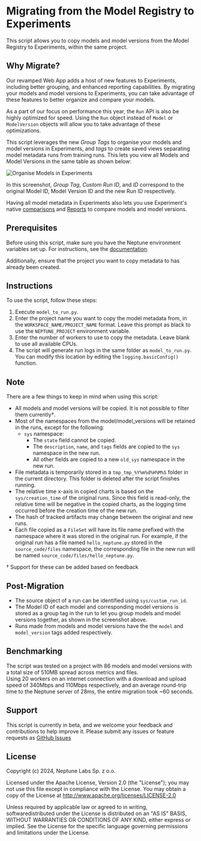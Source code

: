 # Migrating from the Model Registry to Experiments

This script allows you to copy models and model versions from the Model Registry to Experiments, within the same project.

## Why Migrate?
Our revamped Web App adds a host of new features to Experiments, including better grouping, and enhanced reporting capabilities. By migrating your models and model versions to Experiments, you can take advantage of these features to better organize and compare your models.

As a part of our focus on performance this year, the `Run` API is also be highly optimized for speed. Using the `Run` object instead of `Model` or `ModelVersion` objects will allow you to take advantage of these optimizations.

This script leverages the new *Group Tags* to organise your models and model versions in Experiments, and *tags* to create saved views separating model metadata runs from training runs. This lets you view all Models and Model Versions in the same table as shown below:

![Organise Models in Experiments](https://neptune.ai/wp-content/uploads/2024/07/MRtoRun.png)

In this screenshot, _Group Tag_, _Custom Run ID_, and _ID_ correspond to the original Model ID, Model Version ID and the new Run ID respectively.

Having all model metadata in Experiments also lets you use Experiment's native [comparisons](https://docs.neptune.ai/usage/tutorial/#compare-the-runs) and [Reports](https://docs.neptune.ai/app/reports/) to compare models and model versions.


## Prerequisites

Before using this script, make sure you have the Neptune environment variables set up. For instructions, see the [documentation](https://docs.neptune.ai/setup/setting_credentials/).

Additionally, ensure that the project you want to copy metadata to has already been created.

## Instructions

To use the script, follow these steps:

1. Execute `model_to_run.py`.
2. Enter the project name you want to copy the model metadata from, in the `WORKSPACE_NAME/PROJECT_NAME` format. Leave this prompt as black to use the `NEPTUNE_PROJECT` environment variable.
3. Enter the number of workers to use to copy the metadata. Leave blank to use all available CPUs.
4. The script will generate run logs in the same folder as `model_to_run.py`. You can modify this location by editing the `logging.basicConfig()` function.


## Note

There are a few things to keep in mind when using this script:

- All models and model versions will be copied. It is not possible to filter them currently†.
- Most of the namespaces from the model/model_versions will be retained in the runs, except for the following:
  - `sys` namespace:
    - The `state` field cannot be copied.
    - The `description`, `name`, and `tags` fields are copied to the `sys` namespace in the new run.
    - All other fields are copied to a new `old_sys` namespace in the new run.
- File metadata is temporarily stored in a `tmp_tmp_%Y%m%d%H%M%S` folder in the current directory. This folder is deleted after the script finishes running.
- The relative time x-axis in copied charts is based on the `sys/creation_time` of the original runs. Since this field is read-only, the relative time will be negative in the copied charts, as the logging time occurred before the creation time of the new run.
- The hash of tracked artifacts may change between the original and new runs.
- Each file copied as a `FileSet` will have its file name prefixed with the namespace where it was stored in the original run. For example, if the original run has a file named `hello_neptune.py` stored in the `source_code/files` namespace, the corresponding file in the new run will be named `source_code/files/hello_neptune.py`.

† Support for these can be added based on feedback

## Post-Migration
- The source object of a run can be identified using `sys/custom_run_id`.
- The Model ID of each model and corresponding model versions is stored as a group tag in the run to let you group models and model versions together, as shown in the screenshot above.
- Runs made from models and model versions have the the `model` and `model_version` tags added respectively.



## Benchmarking

The script was tested on a project with 86 models and model versions with a total size of 510MB spread across metrics and files.  
Using 20 workers on an internet connection with a download and upload speed of 340Mbps and 110Mbps respectively, and an average round-trip time to the Neptune server of 28ms, the entire migration took ~60 seconds.

## Support

This script is currently in beta, and we welcome your feedback and contributions to help improve it. Please submit any issues or feature requests as [GitHub Issues](https://github.com/neptune-ai/examples/issues)

## License

Copyright (c) 2024, Neptune Labs Sp. z o.o.

Licensed under the Apache License, Version 2.0 (the "License"); you may not use this file except in compliance with the License. You may obtain a copy of the License at http://www.apache.org/licenses/LICENSE-2.0

Unless required by applicable law or agreed to in writing, softwaredistributed under the License is distributed on an "AS IS" BASIS, WITHOUT WARRANTIES OR CONDITIONS OF ANY KIND, either express or implied.
See the License for the specific language governing permissions and limitations under the License.
